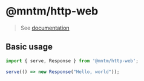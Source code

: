 # @mntm/http-web

> See [documentation](https://doc.deno.land/https://deno.land/std@0.147.0/http/server.ts/~/serve)

## Basic usage

```ts
import { serve, Response } from '@mntm/http-web';

serve(() => new Response("Hello, world"));
```
